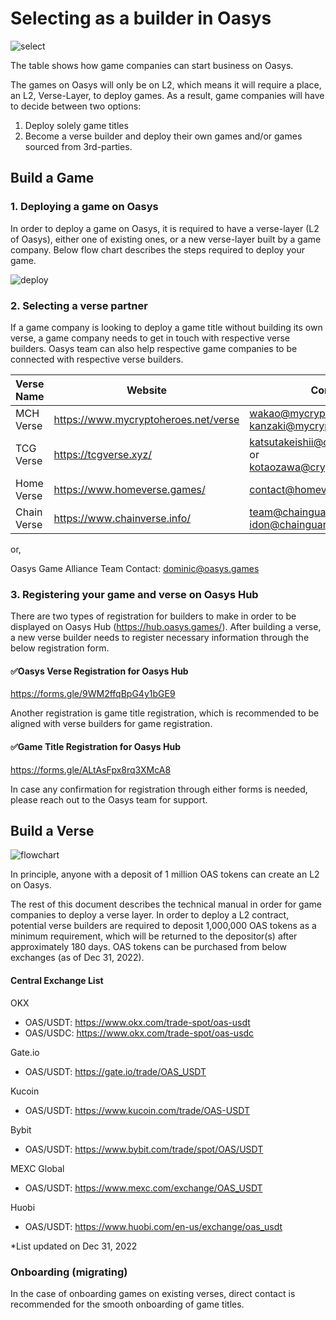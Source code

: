 # Selecting as a builder in Oasys

![select](/img/docs/techdocs/verse/select.png)

The table shows how game companies can start business on Oasys. 

The games on Oasys will only be on L2, which means it will require a place, an L2, Verse-Layer, to deploy games. As a result, game companies will have to decide between two options: 
1. Deploy solely game titles
2. Become a verse builder and deploy their own games and/or games sourced from 3rd-parties.

## Build a Game

### 1. Deploying a game on Oasys

In order to deploy a game on Oasys, it is required to have a verse-layer (L2 of Oasys), either one of existing ones, or a new verse-layer built by a game company. Below flow chart describes the steps required to deploy your game. 

![deploy](/img/docs/techdocs/verse/game.png)

### 2. Selecting a verse partner

If a game company is looking to deploy a game title without building its own verse, a game company needs to get in touch with respective verse builders. Oasys team can also help respective game companies to be connected with respective verse builders. 

|Verse Name|Website|Contact|Form|
|--|---------|--------|--------|
|MCH Verse|https://www.mycryptoheroes.net/verse|wakao@mycryptoheroes.net or kanzaki@mycryptoheroes.net||
|TCG Verse|https://tcgverse.xyz/|katsutakeishii@cryptogames.co.jp  or 　kotaozawa@cryptogames.co.jp|https://docs.google.com/forms/d/e/1FAIpQLSfds0wzeLs2Dc1aoK9UhNK44ZLmdDS7Rg2C3wrPPkACG2doYQ/viewform|
|Home Verse|https://www.homeverse.games/|contact@homeverse.games |https://docs.google.com/forms/d/e/1FAIpQLScEyQd9kugKuxemcaiACahhaigVqy5W7FdrSkj3TIUhWK2Mpw/viewform?usp=send_form|
|Chain Verse|https://www.chainverse.info/|team@chainguardians.io or idon@chainguardians.io||

or, 

Oasys Game Alliance Team
Contact: dominic@oasys.games 

### 3. Registering your game and verse on Oasys Hub

There are two types of registration for builders to make in order to be displayed on Oasys Hub (https://hub.oasys.games/). 
After building a verse, a new verse builder needs to register necessary information through the below registration form. 

#### ✅Oasys Verse Registration for Oasys Hub
https://forms.gle/9WM2ffqBpG4y1bGE9

 Another registration is game title registration, which is recommended to be aligned with verse builders for game registration. 

#### ✅Game Title Registration for Oasys Hub
https://forms.gle/ALtAsFpx8rq3XMcA8

In case any confirmation for registration through either forms is needed, please reach out to the Oasys team for support. 

## Build a Verse

![flowchart](/img/docs/techdocs/verse/flowchart.png)

In principle, anyone with a deposit of 1 million OAS tokens can create an L2 on Oasys.

The rest of this document describes the technical manual in order for game companies to deploy a verse layer. In order to deploy a L2 contract, potential verse builders are required to deposit 1,000,000 OAS tokens as a minimum requirement, which will be returned to the depositor(s) after approximately 180 days. OAS tokens can be purchased from below exchanges (as of Dec 31, 2022). 

#### Central Exchange List

OKX 
- OAS/USDT: https://www.okx.com/trade-spot/oas-usdt
- OAS/USDC: https://www.okx.com/trade-spot/oas-usdc 

Gate.io
- OAS/USDT: https://gate.io/trade/OAS_USDT

Kucoin
- OAS/USDT: https://www.kucoin.com/trade/OAS-USDT

Bybit
- OAS/USDT: https://www.bybit.com/trade/spot/OAS/USDT

MEXC Global
- OAS/USDT: https://www.mexc.com/exchange/OAS_USDT

Huobi
- OAS/USDT: https://www.huobi.com/en-us/exchange/oas_usdt

*List updated on Dec 31, 2022



### Onboarding (migrating)

In the case of onboarding games on existing verses, direct contact is recommended for the smooth onboarding of game titles. 
